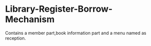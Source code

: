 # Library-Register-Borrow-Mechanism

Contains a member part,book information part and a menu named as reception.

